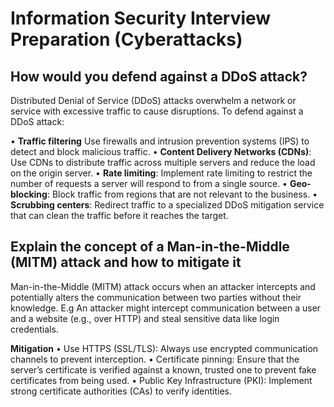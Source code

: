# Information Security Interview Preparation (Cyberattacks)

## How would you defend against a DDoS attack?

Distributed Denial of Service (DDoS) attacks overwhelm a network or service with excessive traffic to cause disruptions. To defend against a DDoS attack:

• **Traffic filtering** Use firewalls and intrusion prevention systems (IPS) to detect and block malicious traffic.
• **Content Delivery Networks (CDNs)**: Use CDNs to distribute traffic across multiple servers and reduce the load on the origin server.
• **Rate limiting**: Implement rate limiting to restrict the number of requests a server will respond to from a single source.
• **Geo-blocking**: Block traffic from regions that are not relevant to the business.
• **Scrubbing centers**: Redirect traffic to a specialized DDoS mitigation service that can clean the traffic before it reaches the target.

## Explain the concept of a Man-in-the-Middle (MITM) attack and how to mitigate it

Man-in-the-Middle (MITM) attack occurs when an attacker intercepts and potentially alters the communication between two parties without their knowledge.
E.g An attacker might intercept communication between a user and a website (e.g., over HTTP) and steal sensitive data like login credentials.

**Mitigation**
• Use HTTPS (SSL/TLS): Always use encrypted communication channels to prevent interception.
• Certificate pinning: Ensure that the server’s certificate is verified against a known, trusted one to prevent fake certificates from being used.
• Public Key Infrastructure (PKI): Implement strong certificate authorities (CAs) to verify identities.
